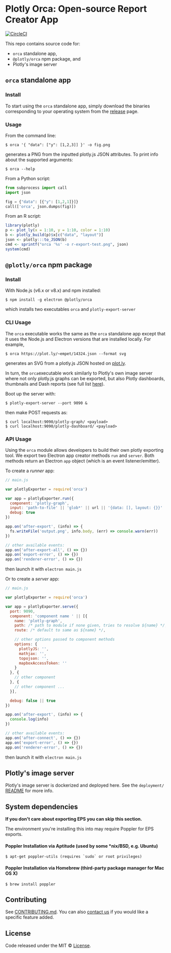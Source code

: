 # Plotly Orca: Open-source Report Creator App

[![CircleCI](https://circleci.com/gh/plotly/orca.svg?style=svg)](https://circleci.com/gh/plotly/orca)

This repo contains source code for:

- `orca` standalone app,
- `@plotly/orca` npm package, and
- Plotly's image server

## `orca` standalone app

### Install

To start using the `orca` standalone app, simply download the
binaries corresponding to your operating system from the
[release](https://github.com/plotly/orca/releases) page.

### Usage

From the command line:

```
$ orca '{ "data": ["y": [1,2,3]] }' -o fig.png
```

generates a PNG from the inputted plotly.js JSON attributes. To print info
about the supported arguments:

```
$ orca --help
```

From a Python script:

```python
from subprocess import call
import json

fig = {"data": [{"y": [1,2,1]}]}
call(['orca', json.dumps(fig)])
```

From an R script:

```R
library(plotly)
p <- plot_ly(x = 1:10, y = 1:10, color = 1:10)
b <- plotly_build(p)$x[c("data", "layout")]
json <- plotly:::to_JSON(b)
cmd <- sprintf("orca '%s' -o r-export-test.png", json)
system(cmd)
```

## `@plotly/orca` npm package

### Install

With Node.js (v6.x or v8.x) and npm installed:

```
$ npm install -g electron @plotly/orca
```

which installs two executables `orca` and `plotly-export-server`

### CLI Usage

The `orca` executable works the same as the
`orca` standalone app except that it uses the Node.js and
Electron versions that are installed locally. For example,

```
$ orca https://plot.ly/~empet/14324.json --format svg
```

generates an SVG from a plotly.js JSON hosted on [plot.ly](https://plot.ly/).

In turn, the `orca`executable work similarly to Plotly's own
image server where not only plotly.js graphs can be exported, but also Plotly
dashboards, thumbnails and Dash reports (see full list
[here](https://github.com/plotly/orca/tree/master/src/component)).

Boot up the server with:

```
$ plotly-export-server --port 9090 &
```

then make POST requests as:

```
$ curl localhost:9090/plotly-graph/ <payload>
$ curl localhost:9090/plotly-dashboard/ <payload>
```

### API Usage

Using the `orca` module allows developers to build their own
plotly exporting tool. We export two Electron app creator methods `run` and
`server`.  Both methods return an Electron `app` object (which is an event
listener/emitter).

To create a _runner_ app:

```js
// main.js

var plotlyExporter = require('orca')

var app = plotlyExporter.run({
  component: 'plotly-graph',
  input: 'path-to-file' || 'glob*' || url || '{data: [], layout: {}}' || [/* array of those */],
  debug: true
})

app.on('after-export', (info) => {
  fs.writeFile('output.png', info.body, (err) => console.warn(err))
})

// other available events:
app.on('after-export-all', () => {})
app.on('export-error', () => {})
app.on('renderer-error', () => {})
```

then launch it with `electron main.js`

Or to create a _server_ app:

```js
// main.js

var plotlyExporter = require('orca')

var app = plotlyExporter.serve({
  port: 9090,
  component: 'component name ' || [{
    name: 'plotly-graph',
    path: /* path to module if none given, tries to resolve ${name} */,
    route: /* default to same as ${name} */,

    // other options passed to component methods
    options: {
      plotlyJS: '',
      mathjax: '',
      topojson: '',
      mapboxAccessToken: ''
    }
  }, {
    // other component
  }, {
    // other component ...
  }],

  debug: false || true
})

app.on('after-export', (info) => {
  console.log(info)
})

// other available events:
app.on('after-connect', () => {})
app.on('export-error', () => {})
app.on('renderer-error', () => {})
```

then launch it with `electron main.js`

## Plotly's image server

Plotly's image server is dockerized and deployed here. See the `deployment/`
[README](https://github.com/plotly/orca/tree/master/deployment) for more info.

## System dependencies

**If you don't care about exporting EPS you can skip this section.**

The environment you're installing this into may require Poppler for EPS exports.

#### Poppler Installation via Aptitude (used by some \*nix/BSD, e.g. Ubuntu)

```
$ apt-get poppler-utils (requires `sudo` or root privileges)
```

#### Poppler Installation via Homebrew (third-party package manager for Mac OS X)

```
$ brew install poppler
```

## Contributing

See
[CONTRIBUTING.md](https://github.com/plotly/orca/blob/master/CONTRIBUTING.md).
You can also [contact us](https://plot.ly/products/consulting-and-oem/) if you
would like a specific feature added.

## License

Code released under the MIT ©
[License](https://github.com/plotly/orca/blob/master/LICENSE).
